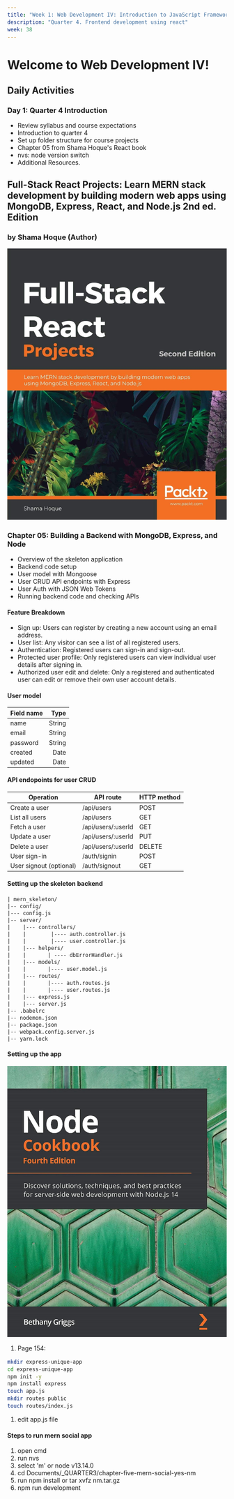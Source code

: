 ```yaml
---
title: "Week 1: Web Development IV: Introduction to JavaScript Frameworks" 
description: "Quarter 4. Frontend development using react"
week: 38
---
```


<h1 id="day1">Welcome to Web Development IV!</h1>

## Daily Activities

### Day 1: Quarter 4 Introduction

- Review syllabus and course expectations
- Introduction to quarter 4 
- Set up folder structure for course projects
- Chapter 05 from Shama Hoque's React book
- nvs: node version switch
- Additional Resources.

## Full-Stack React Projects: Learn MERN stack development by building modern web apps using MongoDB, Express, React, and Node.js 2nd ed. Edition
### by Shama Hoque (Author)

![shama_hoque](/images/week38/shama_hoque.png)

### Chapter 05: Building a Backend with MongoDB, Express, and Node

- Overview of the skeleton application
- Backend code setup
- User model with Mongoose
- User CRUD API endpoints with Express
- User Auth with JSON Web Tokens
- Running backend code and checking APIs

#### Feature Breakdown

- Sign up: Users can register by creating a new account using an email address.
- User list: Any visitor can see a list of all registered users.
- Authentication: Registered users can sign-in and sign-out.
- Protected user profile: Only registered users can view individual user details after signing in.
- Authorized user edit and delete: Only a registered and authenticated user can edit or remove their own user account details.

#### User model

| Field name | Type |
| ------ | --------:|
| name | String |
| email | String |
| password | String |
| created | Date |
| updated | Date |

#### API endopoints for user CRUD

| Operation | API route | HTTP method |
| --------- | --------- | ----------- | 
| Create a user | /api/users | POST |
| List all users | /api/users | GET |
| Fetch a user | /api/users/:userId | GET |
| Update a user | /api/users/:userId | PUT |
| Delete a user | /api/users/:userId | DELETE  |
| User sign-in | /auth/signin | POST |
| User signout (optional) | /auth/signout | GET |

#### Setting up the skeleton backend

```
| mern_skeleton/
|-- config/
|--- config.js
|-- server/
|    |--- controllers/
|    |        |---- auth.controller.js
|    |        |---- user.controller.js
|    |--- helpers/
|    |       | ---- dbErrorHandler.js
|    |--- models/
|    |       |---- user.model.js
|    |--- routes/
|    |       |---- auth.routes.js
|    |       |---- user.routes.js
|    |--- express.js
|    |--- server.js
|-- .babelrc
|-- nodemon.json
|-- package.json
|-- webpack.config.server.js
|-- yarn.lock
```
#### Setting up the app
![bethany-griggs](/images/week38/bethany-griggs.png)
1. Page 154: 
```sh
mkdir express-unique-app
cd express-unique-app
npm init -y
npm install express
touch app.js
mkdir routes public
touch routes/index.js 
```
1. edit app.js file


#### Steps to run mern social app

 1. open cmd
 1. run nvs
 1. select 'm' or node v13.14.0
 1. cd Documents/_QUARTER3/chapter-five-mern-social-yes-nm
 1. run npm install or tar xvfz nm.tar.gz
 1. npm run development